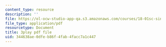 ```yaml
---
content_type: resource
description: ''
file: https://ol-ocw-studio-app-qa.s3.amazonaws.com/courses/18-01sc-single-variable-calculus-fall-2010/344638ae0dfeb86f4fab4facc7a1c447_MK_0QHbUnIA.pdf
file_type: application/pdf
resourcetype: Document
title: 3play pdf file
uid: 344638ae-0dfe-b86f-4fab-4facc7a1c447
---
```

